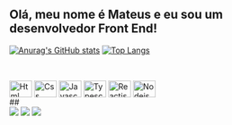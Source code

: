 ## Olá, meu nome é Mateus e eu sou um desenvolvedor Front End! 

[![Anurag's GitHub stats](https://github-readme-stats.vercel.app/api?username=MateusGustavo22&theme=github_dark)](https://github.com/anuraghazra/github-readme-stats)
[![Top Langs](https://github-readme-stats.vercel.app/api/top-langs/?username=MateusGustavo22&layout=compact&theme=github_dark)](https://github.com/anuraghazra/github-readme-stats)
##
<div style="display: inline_block"><br>
  <img align="center" alt="Html" height="30" width="40" src="https://cdn.jsdelivr.net/gh/devicons/devicon/icons/html5/html5-original.svg">
  <img align="center" alt="Css" height="30" width="40" src="https://cdn.jsdelivr.net/gh/devicons/devicon/icons/css3/css3-original.svg">
  <img align="center" alt="Javascript" height="30" width="40" src="https://cdn.jsdelivr.net/gh/devicons/devicon/icons/javascript/javascript-original.svg">
  <img align="center" alt="Typescript" height="30" width="40" src="https://cdn.jsdelivr.net/gh/devicons/devicon/icons/typescript/typescript-original.svg">
  <img align="center" alt="Reactjs" height="30" width="40" src="https://cdn.jsdelivr.net/gh/devicons/devicon/icons/react/react-original.svg">
  <img align="center" alt="Nodejs" height="30" width="40" src="https://cdn.jsdelivr.net/gh/devicons/devicon/icons/nodejs/nodejs-original.svg">
</div>
##
<div>
<a href="https://instagram.com/mateus_gust4vo" target="_blank"><img src="https://img.shields.io/badge/-Instagram-%23E4405F?style=for-the-badge&logo=instagram&logoColor=white" target="_blank"></a>
<a href = "mailto:contatomateuscode@gmail.com"><img src="https://img.shields.io/badge/-Gmail-%23333?style=for-the-badge&logo=gmail&logoColor=white" target="_blank"></a>
<a href="https://www.linkedin.com/in/mateus-gustavo-31a40a212" target="_blank"><img src="https://img.shields.io/badge/-LinkedIn-%230077B5?style=for-the-badge&logo=linkedin&logoColor=white" target="_blank"></a>
</div>
